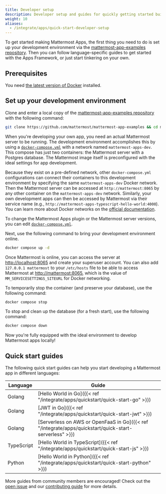 ```yaml
---
title: Developer setup
description: Developer setup and guides for quickly getting started building apps
weight: 10
aliases:
  - /integrate/apps/quick-start-developer-setup
---
```


To get started making Mattermost Apps, the first thing you need to do is set up your development environment via the [mattermost-app-examples repository](https://github.com/mattermost/mattermost-app-examples). Then you can follow language-specific guides to get started with the Apps Framework, or just start tinkering on your own.

## Prerequisites

You need [the latest version of Docker](https://docs.docker.com/get-docker/) installed.

## Set up your development environment

Clone and enter a local copy of the [mattermost-app-examples repository](https://github.com/mattermost/mattermost-app-examples) with the following command:

```sh
git clone https://github.com/mattermost/mattermost-app-examples && cd mattermost-app-examples
```

When you're developing your own app, you need an actual Mattermost server to be running. The development environment accomplishes this by using a [`docker-compose.yml`](https://github.com/mattermost/mattermost-app-examples/blob/master/docker-compose.yml) with a network named `mattermost-apps-dev`. This compose has just two containers: the Mattermost server with a Postgres database. The Mattermost image itself is preconfigured with the ideal settings for app development. 

Because they exist on a pre-defined network, other `docker-compose.yml` configurations can connect their containers to this development environment by specifying the same `mattermost-apps-dev` Docker network. Then the Mattermost server can be accessed at `http://mattermost:8065` by any other container on the `mattermost-apps-dev` network. Similarly, your own development apps can then be accessed by Mattermost via their service name (e.g., `http://mattermost-apps-typescript-hello-world:4000`). You can learn more about Docker networks on the [official documentation](https://docs.docker.com/network/).

To change the Mattermost Apps plugin or the Mattermost server versions, you can edit [`docker-compose.yml`](https://github.com/mattermost/mattermost-app-examples/blob/master/docker-compose.yml).

Next, use the following command to bring your development environment online.

```sh
docker compose up -d
```

Once Mattermost is online, you can access the server at [http://localhost:8065](http://localhost:8065) and create your superuser account. You can also add `127.0.0.1 mattermost` to your `/etc/hosts` file to be able to access Mattermost at [http://mattermost:8065](http://mattermost:8065), which is the value of `MM_SERVICESETTINGS_SITEURL` for Docker networking.

To temporarily stop the container (and preserve your database), use the following command:

```sh
docker compose stop
```

To stop and clean up the database (for a fresh start), use the following command:

```sh
docker compose down
```

Now you're fully equipped with the ideal environment to develop Mattermost apps locally! 

## Quick start guides

The following quick start guides can help you start developing a Mattermost app in different languages:

| Language                | Guide                                                                                             |
|-------------------------|---------------------------------------------------------------------------------------------------|
| Golang                  | [Hello World in Go]({{< ref "/integrate/apps/quickstart/quick-start-go" >}})                      |
| Golang                  | [JWT in Go]({{< ref "/integrate/apps/quickstart/quick-start-jwt" >}})                                   |
| Golang                  | [Serverless on AWS or OpenFaaS in Go]({{< ref "/integrate/apps/quickstart/quick-start-serverless" >}})  |
| TypeScript              | [Hello World in TypeScript]({{< ref "/integrate/apps/quickstart/quick-start-js" >}})              |
| Python                  | [Hello World in Python]({{< ref "/integrate/apps/quickstart/quick-start-python" >}})              |

More guides from community members are encouraged! Check out the [open issue](https://github.com/mattermost/mattermost-plugin-apps/issues/351) and our [contributing guide](https://developers.mattermost.com/contribute/getting-started/) for more details.
